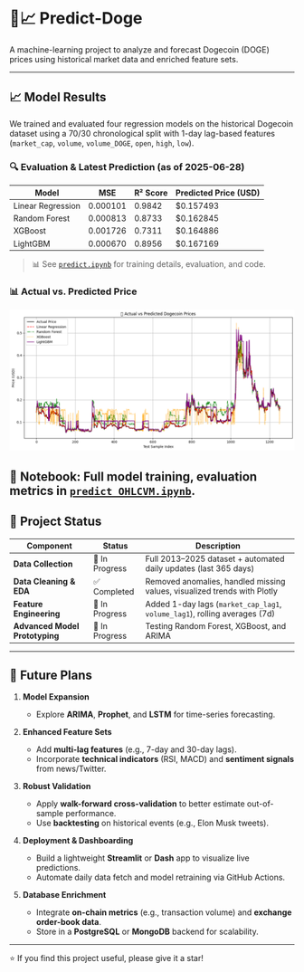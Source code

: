 # 🐶📈 Predict-Doge

A machine-learning project to analyze and forecast Dogecoin (DOGE) prices using historical market data and enriched feature sets.

---

## 📈 Model Results

We trained and evaluated four regression models on the historical Dogecoin dataset using a 70/30 chronological split with 1-day lag-based features (`market_cap`, `volume`, `volume_DOGE`, `open`, `high`, `low`).

### 🔍 Evaluation & Latest Prediction (as of 2025-06-28)

| Model              | MSE         | R² Score | Predicted Price (USD) |
|-------------------|-------------|----------|------------------------|
| Linear Regression | 0.000101    | 0.9842   | $0.157493              |
| Random Forest     | 0.000813    | 0.8733   | $0.162845              |
| XGBoost           | 0.001726    | 0.7311   | $0.164886              |
| LightGBM          | 0.000670    | 0.8956   | $0.167169              |

> 📊 See [`predict.ipynb`](./predict.ipynb) for training details, evaluation, and code.

### 📊 Actual vs. Predicted Price

<img src="./result_img/pred.png" alt="Prediction Comparison" width="800"/>

📘 **Notebook**: Full model training, evaluation metrics in [`predict_OHLCVM.ipynb`](./predict_OHLCVM.ipynb).
---

## 🚀 Project Status


| Component                            | Status            | Description                                                                |
|-------------------------------------|-------------------|----------------------------------------------------------------------------|
| **Data Collection**                  | 🔄 In Progress       | Full 2013–2025 dataset + automated daily updates (last 365 days)           |
| **Data Cleaning & EDA**              | ✅ Completed       | Removed anomalies, handled missing values, visualized trends with Plotly    |
| **Feature Engineering**              | 🔄 In Progress     | Added 1-day lags (`market_cap_lag1`, `volume_lag1`), rolling averages (7d)  |
| **Advanced Model Prototyping**       | 🔄 In Progress     | Testing Random Forest, XGBoost, and ARIMA                                  |

---

## 🔮 Future Plans

1. **Model Expansion**   
   - Explore **ARIMA**, **Prophet**, and **LSTM** for time-series forecasting.

2. **Enhanced Feature Sets**  
   - Add **multi-lag features** (e.g., 7-day and 30-day lags).  
   - Incorporate **technical indicators** (RSI, MACD) and **sentiment signals** from news/Twitter.

3. **Robust Validation**  
   - Apply **walk-forward cross-validation** to better estimate out-of-sample performance.  
   - Use **backtesting** on historical events (e.g., Elon Musk tweets).

4. **Deployment & Dashboarding**  
   - Build a lightweight **Streamlit** or **Dash** app to visualize live predictions.  
   - Automate daily data fetch and model retraining via GitHub Actions.

5. **Database Enrichment**  
   - Integrate **on-chain metrics** (e.g., transaction volume) and **exchange order-book data**.  
   - Store in a **PostgreSQL** or **MongoDB** backend for scalability.

---

⭐ If you find this project useful, please give it a star!  

